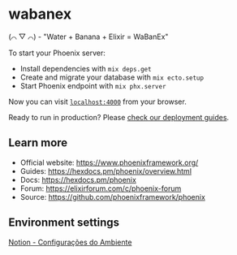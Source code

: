 # wabanex

(⌒ ▽ ⌒) - "Water + Banana + Elixir = WaBanEx"

To start your Phoenix server:

  * Install dependencies with `mix deps.get`
  * Create and migrate your database with `mix ecto.setup`
  * Start Phoenix endpoint with `mix phx.server`

Now you can visit [`localhost:4000`](http://localhost:4000) from your browser.

Ready to run in production? Please [check our deployment guides](https://hexdocs.pm/phoenix/deployment.html).

## Learn more

  * Official website: https://www.phoenixframework.org/
  * Guides: https://hexdocs.pm/phoenix/overview.html
  * Docs: https://hexdocs.pm/phoenix
  * Forum: https://elixirforum.com/c/phoenix-forum
  * Source: https://github.com/phoenixframework/phoenix

## Environment settings

[Notion - Configurações do Ambiente](https://www.notion.so/Mission-Elixir-e2036a66a5784f0e94e564c6dd19fc10)
